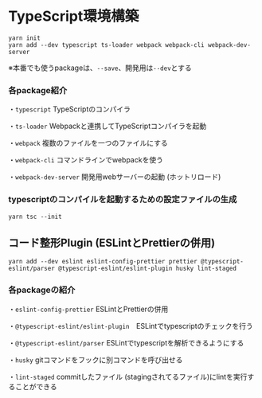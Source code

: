 # TypeScript環境構築

```shell
yarn init
yarn add --dev typescript ts-loader webpack webpack-cli webpack-dev-server
```
※本番でも使うpackageは、```--save```、開発用は```--dev```とする

### 各package紹介
・```typescript``` TypeScriptのコンパイラ

・```ts-loader``` Webpackと連携してTypeScriptコンパイラを起動

・```webpack``` 複数のファイルを一つのファイルにする

・```webpack-cli``` コマンドラインでwebpackを使う

・```webpack-dev-server``` 開発用webサーバーの起動 (ホットリロード)

### typescriptのコンパイルを起動するための設定ファイルの生成
```shell
yarn tsc --init
```

## コード整形Plugin (ESLintとPrettierの併用)
```shell
yarn add --dev eslint eslint-config-prettier prettier @typescript-eslint/parser @typescript-eslint/eslint-plugin husky lint-staged
```

### 各packageの紹介
・```eslint-config-prettier```  ESLintとPrettierの併用

・```@typescript-eslint/eslint-plugin```　ESLintでtypescriptのチェックを行う

・```@typescript-eslint/parser```  ESLintでtypescriptを解析できるようにする

・```husky``` gitコマンドをフックに別コマンドを呼び出せる

・```lint-staged``` commitしたファイル (stagingされてるファイル)にlintを実行することができる

